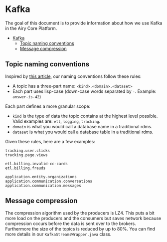 # Kafka

The goal of this document is to provide information about how we use Kafka in
the Airy Core Platform.

- [Kafka](#kafka)
  - [Topic naming conventions](#topic-naming-conventions)
  - [Message compression](#message-compression)


## Topic naming conventions

Inspired by [this
article](https://medium.com/@criccomini/how-to-paint-a-bike-shed-kafka-topic-naming-conventions-1b7259790073),
our naming conventions follow these rules:

- A topic has a three-part name: `<kind>.<domain>.<dataset>`
- Each part uses lisp-case (down-case words separated by `-`. Example:
  `answer-is-42`)

Each part defines a more granular scope:

- `kind` is the type of data the topic contains at the highest level possible.
  Valid examples are: `etl`, `logging`, `tracking`.
- `domain` is what you would call a database name in a traditional
  rdms.
- `dataset` is what you would call a database table in a traditional rdms.

Given these rules, here are a few examples:

```
tracking.user.clicks
tracking.page.views

etl.billing.invalid-cc-cards
etl.billing.frauds

application.entity.organizations
application.communication.conversations
application.communication.messages
```

## Message compression

The compression algorithm used by the producers is LZ4. This puts a bit more
load on the producers and the consumers but saves network because compression
occurs before the data is sent over to the brokers. Furthermore the size of the
topics is reduced by up to 80%. You can find more details in our
`KafkaStreamsWrapper.java` class.
